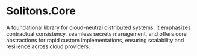 # Solitons.Core
A foundational library for cloud-neutral distributed systems. It emphasizes contractual consistency, seamless secrets management, and offers core abstractions for rapid custom implementations, ensuring scalability and resilience across cloud providers.